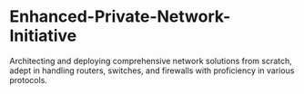 # Enhanced-Private-Network-Initiative
Architecting and deploying comprehensive network solutions from scratch, adept in handling routers, switches, and firewalls with proficiency in various protocols.
